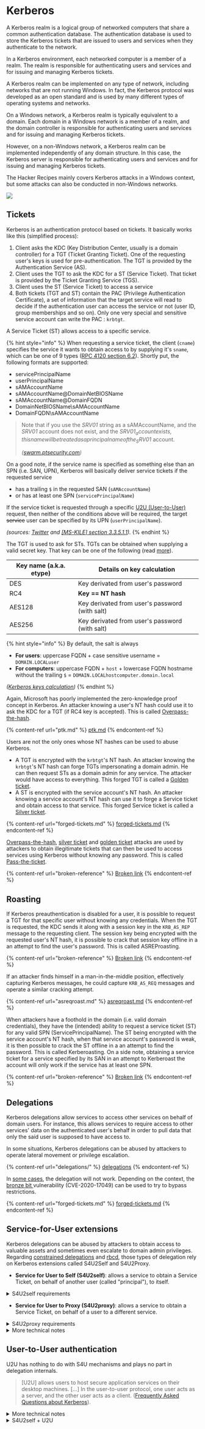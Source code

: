 # Kerberos

A Kerberos realm is a logical group of networked computers that share a common authentication database. The authentication database is used to store the Kerberos tickets that are issued to users and services when they authenticate to the network.

In a Kerberos environment, each networked computer is a member of a realm. The realm is responsible for authenticating users and services and for issuing and managing Kerberos tickets.

A Kerberos realm can be implemented on any type of network, including networks that are not running Windows. In fact, the Kerberos protocol was developed as an open standard and is used by many different types of operating systems and networks.

On a Windows network, a Kerberos realm is typically equivalent to a domain. Each domain in a Windows network is a member of a realm, and the domain controller is responsible for authenticating users and services and for issuing and managing Kerberos tickets.

However, on a non-Windows network, a Kerberos realm can be implemented independently of any domain structure. In this case, the Kerberos server is responsible for authenticating users and services and for issuing and managing Kerberos tickets.

The Hacker Recipes mainly covers Kerberos attacks in a Windows context, but some attacks can also be conducted in non-Windows networks.

![](../../../.gitbook/assets/pass-the-things.png)

## Tickets

Kerberos is an authentication protocol based on tickets. It basically works like this (simplified process):

1. Client asks the KDC (Key Distribution Center, usually is a domain controller) for a TGT (Ticket Granting Ticket). One of the requesting user's keys is used for pre-authentication. The TGT is provided by the Authentication Service (AS).
2. Client uses the TGT to ask the KDC for a ST (Service Ticket). That ticket is provided by the Ticket Granting Service (TGS).
3. Client uses the ST (Service Ticket) to access a service
4. Both tickets (TGT and ST) contain the PAC (Privilege Authentication Certificate), a set of information that the target service will read to decide if the authentication user can access the service or not (user ID, group memberships and so on). Only one very special and sensitive service account can write the PAC : `krbtgt`.

A Service Ticket (ST) allows access to a specific service.

{% hint style="info" %}
When requesting a service ticket, the client (`cname`) specifies the service it wants to obtain access to by supplying it's `sname`, which can be one of 9 types ([RPC 4120 section 6.2](https://www.rfc-editor.org/rfc/rfc4120#section-6.2)). Shortly put, the following formats are supported:

* servicePrincipalName
* userPrincipalName
* sAMAccountName
* sAMAccountName@DomainNetBIOSName
* sAMAccountName@DomainFQDN
* DomainNetBIOSName\sAMAccountName
* DomainFQDN\sAMAccountName

> Note that if you use the _SRV01_ string as a sAMAccountName, and the _SRV01_ account does not exist, and the _SRV01$_ account exists, this name will be treated as a principal name of the _SRV01$_ account.
>
> _(_[_swarm.ptsecurity.com_](https://swarm.ptsecurity.com/kerberoasting-without-spns)_)_

On a good note, if the service name is specified as something else than an SPN (i.e. SAN, UPN), Kerberos will basically deliver service tickets if the requested service

* has a trailing `$` in the requested SAN (`sAMAccountName`)
* or has at least one SPN (`servicePrincipalName`)

If the service ticket is requested through a specific [U2U (User-to-User)](./#user-to-user-authentication) request, then neither of the conditions above will be required, the target ~~service~~ user can be specified by its UPN (`userPrincipalName`).

_(sources:_ [_Twitter_](https://twitter.com/SteveSyfuhs/status/1613956603807690753) _and_ [_\[MS-KILE\] section 3.3.5.1.1_](https://learn.microsoft.com/en-us/openspecs/windows_protocols/ms-kile/a7ad31b0-37a4-4344-b9a7-01d4d086097e)_)._
{% endhint %}

The TGT is used to ask for STs. TGTs can be obtained when supplying a valid secret key. That key can be one of the following (read [more](https://www.sstic.org/media/SSTIC2014/SSTIC-actes/secrets_dauthentification_pisode_ii__kerberos_cont/SSTIC2014-Article-secrets_dauthentification_pisode_ii__kerberos_contre-attaque-bordes_2.pdf)).

| Key name (a.k.a. etype) | Details on key calculation                     |
| ----------------------- | ---------------------------------------------- |
| DES                     | Key derivated from user's password             |
| RC4                     | **Key == NT hash**                             |
| AES128                  | Key derivated from user's password (with salt) |
| AES256                  | Key derivated from user's password (with salt) |

{% hint style="info" %}
By default, the salt is always

* **For users**: uppercase FQDN + case sensitive username = `DOMAIN.LOCALuser`
* **For computers**: uppercase FQDN + `host` + lowercase FQDN hostname without the trailing `$` = `DOMAIN.LOCALhostcomputer.domain.local`

_(_[_Kerberos keys calculation_](https://snovvcrash.rocks/2021/05/21/calculating-kerberos-keys.html)_)_
{% endhint %}

Again, Microsoft has poorly implemented the zero-knowledge proof concept in Kerberos. An attacker knowing a user's NT hash could use it to ask the KDC for a TGT (if RC4 key is accepted). This is called [Overpass-the-hash](ptk.md).

{% content-ref url="ptk.md" %}
[ptk.md](ptk.md)
{% endcontent-ref %}

Users are not the only ones whose NT hashes can be used to abuse Kerberos.

* A TGT is encrypted with the `krbtgt`'s NT hash. An attacker knowing the `krbtgt`'s NT hash can forge TGTs impersonating a domain admin. He can then request STs as a domain admin for any service. The attacker would have access to everything. This forged TGT is called a [Golden ticket](forged-tickets.md#golden-ticket).
* A ST is encrypted with the service account's NT hash. An attacker knowing a service account's NT hash can use it to forge a Service ticket and obtain access to that service. This forged Service ticket is called a [Silver ticket](forged-tickets.md#silver-ticket).

{% content-ref url="forged-tickets.md" %}
[forged-tickets.md](forged-tickets.md)
{% endcontent-ref %}

[Overpass-the-hash](ptk.md), [silver ticket](forged-tickets.md#silver-ticket) and [golden ticket](forged-tickets.md#golden-ticket) attacks are used by attackers to obtain illegitimate tickets that can then be used to access services using Kerberos without knowing any password. This is called [Pass-the-ticket](broken-reference).

{% content-ref url="broken-reference" %}
[Broken link](broken-reference)
{% endcontent-ref %}

## Roasting

If Kerberos preauthentication is disabled for a user, it is possible to request a TGT for that specific user without knowing any credentials. When the TGT is requested, the KDC sends it along with a session key in the `KRB_AS_REP` message to the requesting client. The session key being encrypted with the requested user's NT hash, it is possible to crack that session key offline in a an attempt to find the user's password. This is called ASREProasting.

{% content-ref url="broken-reference" %}
[Broken link](broken-reference)
{% endcontent-ref %}

If an attacker finds himself in a man-in-the-middle position, effectively capturing Kerberos messages, he could capture `KRB_AS_REQ` messages and operate a similar cracking attempt.

{% content-ref url="asreqroast.md" %}
[asreqroast.md](asreqroast.md)
{% endcontent-ref %}

When attackers have a foothold in the domain (i.e. valid domain credentials), they have the (intended) ability to request a service ticket (ST) for any valid SPN (ServicePrincipalName). The ST being encrypted with the service account's NT hash, when that service account's password is weak, it is then possible to crack the ST offline in a an attempt to find the password. This is called Kerberoasting. On a side note, obtaining a service ticket for a service specified by its SAN in an attempt to Kerberoast the account will only work if the service has at least one SPN.

{% content-ref url="broken-reference" %}
[Broken link](broken-reference)
{% endcontent-ref %}

## Delegations

Kerberos delegations allow services to access other services on behalf of domain users. For instance, this allows services to require access to other services' data on the authenticated user's behalf in order to pull data that only the said user is supposed to have access to.

In some situations, Kerberos delegations can be abused by attackers to operate lateral movement or privilege escalation.

{% content-ref url="delegations/" %}
[delegations](delegations/)
{% endcontent-ref %}

In [some cases](delegations/#theory), the delegation will not work. Depending on the context, the [bronze bit ](forged-tickets.md#bronze-bit-cve-2020-17049)vulnerability (CVE-2020-17049) can be used to try to bypass restrictions.

{% content-ref url="forged-tickets.md" %}
[forged-tickets.md](forged-tickets.md)
{% endcontent-ref %}

## Service-for-User extensions

Kerberos delegations can be abused by attackers to obtain access to valuable assets and sometimes even escalate to domain admin privileges. Regarding [constrained delegations](delegations/constrained.md) and [rbcd](delegations/rbcd.md), those types of delegation rely on Kerberos extensions called S4U2Self and S4U2Proxy.

* **Service for User to Self (S4U2self)**: allows a service to obtain a Service Ticket, on behalf of another user (called "principal"), to itself.

<details>

<summary>S4U2self requirements</summary>

This extension can only be used by an account that has at least one SPN (except if S4U2self is combined with [U2U](./#user-to-user-authentication)).

The resulting Service Ticket is `forwardable` (i.e. can be used with S4U2Proxy to access another service) if and only if:

* the service is configured for **constrained delegation (KCD)** **with protocol transition**
* the principal is **not "sensitive for delegation"**
* the principal is **not a member of the Protected Users** group

</details>

* **Service for User to Proxy (S4U2proxy)**: allows a service to obtain a Service Ticket, on behalf of a user to a different service.

<details>

<summary>S4U2proxy requirements</summary>

For this extension to work properly, the service needs to supply a Service Ticket as "additional-ticket" (i.e. used as an evidence that the service using S4U2proxy has the authority to do it on behalf of a user).

For an S4U2proxy request to work and have the KDC issue a Service Ticket:

* the ST used as "additional-ticket" must have the **forwardable** flag set.
* alternatively, in the `TGS-REQ`, in the pre-authentication data, the `PA-PAC-OPTIONS` structure must contain a padata value with the resource-based constrained delegation bit set ([doc](https://docs.microsoft.com/en-us/openspecs/windows_protocols/ms-sfu/aeecfd82-a5e4-474c-92ab-8df9022cf955)).\
  &#xNAN;_&#x6E;ota bene 1: this only applies if the **resource-based constrained delegation (RBCD)** is actually possible and authorized in the proper AD objects attributes._\
  &#xNAN;_&#x6E;ota bene 2: Rubeus and Impacket's getST always set that bit when doing S4U2proxy._

On a side note, S4U2Proxy always results in a forwardable ST, even when the ticket used as evidence wasn't forwardable.

</details>

<details>

<summary>More technical notes</summary>

S4U2self and S4U2proxy are variations of Service Ticket requests (`KRB_TGS_REQ`). Below is what differentiates a S4U2self from a S4U2proxy from a standard `KRB_TGS_REQ`.​

* **S4U2self**
  * Request contains a `PA-FOR-USER` padata type structure containing the name and the realm of the user to impersonate ([doc](https://docs.microsoft.com/en-us/openspecs/windows_protocols/ms-sfu/aceb70de-40f0-4409-87fa-df00ca145f5a)).
  * the `cname` (user name authenticating) and the `sname` (service name being requested) are the same. In order to succeed and not have the KDC throw an `KDC_ERR_S_PRINCIPAL_UNKNOWN`, the `sname` should refer to an account that has at least one SPN (`Service Principal Name`) set.
* **S4U2proxy**
  * Request contains an `additional-tickets` field containing a service ticket. In order to succeed and not have the KDC throw an `KDC_ERR_BADOPTION`, the ticket should have the `forwardable` flag set. In a standard constrained delegation or rbcd scenario, the ticket added in the `additional-tickets` field is the one obtained through S4U2self.
  * Request contains the `CNAME-IN-ADDL-TKT` flag in the `kdc-options` field, indicating S4U2proxy is used ([doc](https://docs.microsoft.com/en-us/openspecs/windows_protocols/ms-sfu/17b9af82-d45a-437d-a05c-79547fe969f5)).

</details>

## User-to-User authentication

U2U has nothing to do with S4U mechanisms and plays no part in delegation internals.

> \[U2U] allows users to host secure application services on their desktop machines. \[...] In the user-to-user protocol, one user acts as a server, and the other user acts as a client. ([Frequently Asked Questions about Kerberos](http://www.di-srv.unisa.it/~ads/corso-security/www/CORSO-0001/kerberos/ref/kerberos-faq.html#u2uauth)).

<details>

<summary>More technical notes</summary>

A U2U request is a variation of a common Service Ticket request (`KRB_TGS_REQ`). Below is what differentiates a U2U from a standard `KRB_TGS_REQ`. It allows a user to request a service ticket to another user.

* Request contains an `additional-tickets` field containing the target user TGT.
* Request contains the `ENC-TKT-IN-SKEY` flag in the `kdc-options` field, indicating that the ticket for the end server is to be encrypted in the session key from the additional TGT provided ([doc](https://docs.microsoft.com/en-us/openspecs/windows_protocols/ms-sfu/17b9af82-d45a-437d-a05c-79547fe969f5)).
* The `sname` refers to a UPN (`User Principal Name`) of an account that doesn't necessarily have to have an SPN set.

A ticket produced with u2u is encrypted with the session key of the TGT included as `additional-ticket` instead of the target service long-term key (i.e. DES, RC4 or AES128/256 key).

</details>

<details>

<summary>S4U2self + U2U</summary>

In some specific scenarios, S4U2self and U2U can be combined, in which case the flags and structures both mechanisms include in their requests are combined.

This allows to

* operate [RBCD attacks from SPN-less accounts](delegations/rbcd.md#rbcd-on-spn-less-users)
* operate an [unPAC-the-hash](unpac-the-hash.md) attack
* retrieve and decrypt the PAC (Privileged Attribute Certificate) of any account. Could be used to obtain a [sapphire ticket](forged-tickets/).

</details>
